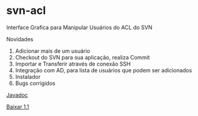 # svn-acl
Interface Grafica para Manipular Usuários do ACL do SVN

Novidades
 1. Adicionar mais de um usuário
 2. Checkout do SVN para sua aplicação, realiza Commit
 3. Importar e Transferir através de conexão SSH
 4. Integração com AD, para lista de usuários que podem ser adicionados
 5. Instalador
 6. Bugs corrigidos
 
[Javadoc](https://rawgit.com/Lhuckaz/svn-acl/v.1.1/svn-acl/doc/index.html)

[Baixar 1.1](https://github.com/Lhuckaz/svn-acl/blob/v.1.1/svn-acl-1.1.exe?raw=true)
